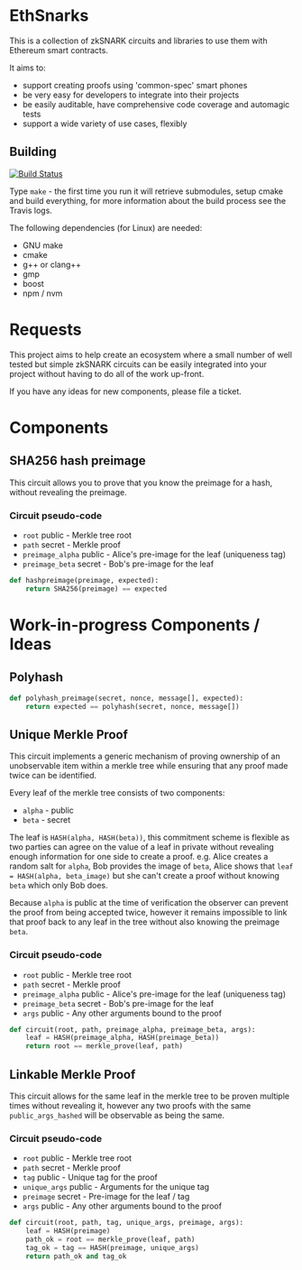 # EthSnarks

This is a collection of zkSNARK circuits and libraries to use them with Ethereum smart contracts.

It aims to:

 * support creating proofs using 'common-spec' smart phones
 * be very easy for developers to integrate into their projects
 * be easily auditable, have comprehensive code coverage and automagic tests
 * support a wide variety of use cases, flexibly

## Building

[![Build Status](https://travis-ci.org/HarryR/ethsnarks.svg?branch=master)](https://travis-ci.org/HarryR/ethsnarks)

Type `make` - the first time you run it will retrieve submodules, setup cmake and build everything, for more information about the build process see the Travis logs.

The following dependencies (for Linux) are needed:

 * GNU make
 * cmake
 * g++ or clang++
 * gmp
 * boost
 * npm / nvm

# Requests

This project aims to help create an ecosystem where a small number of well tested but simple zkSNARK circuits can be easily integrated into your project without having to do all of the work up-front.

If you have any ideas for new components, please file a ticket.

# Components

## SHA256 hash preimage

This circuit allows you to prove that you know the preimage for a hash, without revealing the preimage.

### Circuit pseudo-code

 * `root` public - Merkle tree root
 * `path` secret - Merkle proof
 * `preimage_alpha` public - Alice's pre-image for the leaf (uniqueness tag)
 * `preimage_beta` secret - Bob's pre-image for the leaf

```python
def hashpreimage(preimage, expected):
	return SHA256(preimage) == expected
```

# Work-in-progress Components / Ideas

## Polyhash

```python
def polyhash_preimage(secret, nonce, message[], expected):
	return expected == polyhash(secret, nonce, message[])
```

## Unique Merkle Proof

This circuit implements a generic mechanism of proving ownership of an unobservable item within a merkle tree while ensuring that any proof made twice can be identified.

Every leaf of the merkle tree consists of two components:

 * `alpha` - public
 * `beta` - secret

The leaf is `HASH(alpha, HASH(beta))`, this commitment scheme is flexible as two parties can agree on the value of a leaf in private without revealing enough information for one side to create a proof. e.g. Alice creates a random salt for `alpha`, Bob provides the image of `beta`, Alice shows that `leaf = HASH(alpha, beta_image)` but she can't create a proof without knowing `beta` which only Bob does.

Because `alpha` is public at the time of verification the observer can prevent the proof from being accepted twice, however it remains impossible to link that proof back to any leaf in the tree without also knowing the preimage `beta`.

### Circuit pseudo-code

 * `root` public - Merkle tree root
 * `path` secret - Merkle proof
 * `preimage_alpha` public - Alice's pre-image for the leaf (uniqueness tag)
 * `preimage_beta` secret - Bob's pre-image for the leaf
 * `args` public - Any other arguments bound to the proof

```python
def circuit(root, path, preimage_alpha, preimage_beta, args):
	leaf = HASH(preimage_alpha, HASH(preimage_beta))
	return root == merkle_prove(leaf, path)
```

## Linkable Merkle Proof

This circuit allows for the same leaf in the merkle tree to be proven multiple times without revealing it, however any two proofs with the same `public_args_hashed` will be observable as being the same.

### Circuit pseudo-code

 * `root` public - Merkle tree root
 * `path` secret - Merkle proof
 * `tag` public - Unique tag for the proof
 * `unique_args` public - Arguments for the unique tag
 * `preimage` secret - Pre-image for the leaf / tag
 * `args` public - Any other arguments bound to the proof

```python
def circuit(root, path, tag, unique_args, preimage, args):
	leaf = HASH(preimage)
	path_ok = root == merkle_prove(leaf, path)
	tag_ok = tag == HASH(preimage, unique_args)
	return path_ok and tag_ok
```
